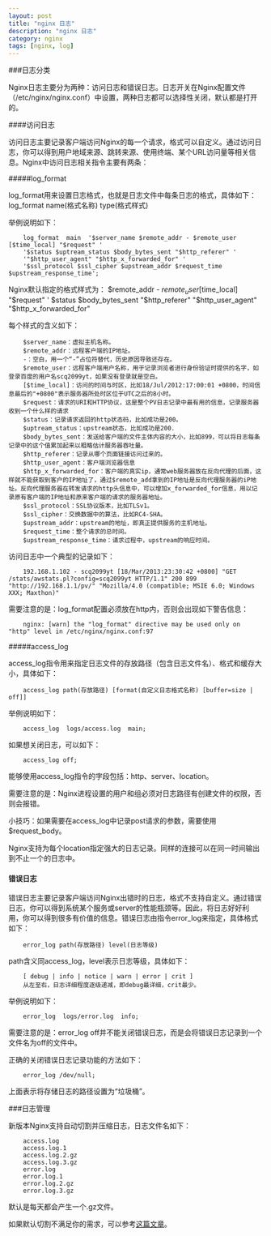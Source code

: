 ```yaml
---
layout: post
title: "nginx 日志"
description: "nginx 日志"
category: nginx
tags: [nginx, log]
---
```


###日志分类

Nginx日志主要分为两种：访问日志和错误日志。日志开关在Nginx配置文件（/etc/nginx/nginx.conf）中设置，两种日志都可以选择性关闭，默认都是打开的。

####访问日志

访问日志主要记录客户端访问Nginx的每一个请求，格式可以自定义。通过访问日志，你可以得到用户地域来源、跳转来源、使用终端、某个URL访问量等相关信息。Nginx中访问日志相关指令主要有两条：

#####log_format

log_format用来设置日志格式，也就是日志文件中每条日志的格式，具体如下：
log_format name(格式名称) type(格式样式)

举例说明如下：

        log_format  main  '$server_name $remote_addr - $remote_user [$time_local] "$request" '
        '$status $uptream_status $body_bytes_sent "$http_referer" '
        '"$http_user_agent" "$http_x_forwarded_for" '
        '$ssl_protocol $ssl_cipher $upstream_addr $request_time $upstream_response_time';

Nginx默认指定的格式样式为：
        $remote_addr - $remote_user [$time_local] "$request" '
        $status $body_bytes_sent "$http_referer"
        "$http_user_agent" "$http_x_forwarded_for"

每个样式的含义如下：

        $server_name：虚拟主机名称。
        $remote_addr：远程客户端的IP地址。
        -：空白，用一个“-”占位符替代，历史原因导致还存在。
        $remote_user：远程客户端用户名称，用于记录浏览者进行身份验证时提供的名字，如登录百度的用户名scq2099yt，如果没有登录就是空白。
        [$time_local]：访问的时间与时区，比如18/Jul/2012:17:00:01 +0800，时间信息最后的"+0800"表示服务器所处时区位于UTC之后的8小时。
        $request：请求的URI和HTTP协议，这是整个PV日志记录中最有用的信息，记录服务器收到一个什么样的请求
        $status：记录请求返回的http状态码，比如成功是200。
        $uptream_status：upstream状态，比如成功是200.
        $body_bytes_sent：发送给客户端的文件主体内容的大小，比如899，可以将日志每条记录中的这个值累加起来以粗略估计服务器吞吐量。
        $http_referer：记录从哪个页面链接访问过来的。 
        $http_user_agent：客户端浏览器信息
        $http_x_forwarded_for：客户端的真实ip，通常web服务器放在反向代理的后面，这样就不能获取到客户的IP地址了，通过$remote_add拿到的IP地址是反向代理服务器的iP地址。反向代理服务器在转发请求的http头信息中，可以增加x_forwarded_for信息，用以记录原有客户端的IP地址和原来客户端的请求的服务器地址。
        $ssl_protocol：SSL协议版本，比如TLSv1。
        $ssl_cipher：交换数据中的算法，比如RC4-SHA。 
        $upstream_addr：upstream的地址，即真正提供服务的主机地址。 
        $request_time：整个请求的总时间。 
        $upstream_response_time：请求过程中，upstream的响应时间。

访问日志中一个典型的记录如下：

        192.168.1.102 - scq2099yt [18/Mar/2013:23:30:42 +0800] "GET /stats/awstats.pl?config=scq2099yt HTTP/1.1" 200 899 "http://192.168.1.1/pv/" "Mozilla/4.0 (compatible; MSIE 6.0; Windows XXX; Maxthon)"

需要注意的是：log_format配置必须放在http内，否则会出现如下警告信息：

        nginx: [warn] the "log_format" directive may be used only on "http" level in /etc/nginx/nginx.conf:97

#####access_log

access_log指令用来指定日志文件的存放路径（包含日志文件名）、格式和缓存大小，具体如下：

        access_log path(存放路径) [format(自定义日志格式名称) [buffer=size | off]]

举例说明如下：

        access_log  logs/access.log  main;

如果想关闭日志，可以如下：

        access_log off;

能够使用access_log指令的字段包括：http、server、location。

需要注意的是：Nginx进程设置的用户和组必须对日志路径有创建文件的权限，否则会报错。

小技巧：如果需要在access_log中记录post请求的参数，需要使用$request_body。

Nginx支持为每个location指定强大的日志记录。同样的连接可以在同一时间输出到不止一个的日志中。

#### 错误日志

错误日志主要记录客户端访问Nginx出错时的日志，格式不支持自定义。通过错误日志，你可以得到系统某个服务或server的性能瓶颈等。因此，将日志好好利用，你可以得到很多有价值的信息。错误日志由指令error_log来指定，具体格式如下：

        error_log path(存放路径) level(日志等级)

path含义同access_log，level表示日志等级，具体如下：

        [ debug | info | notice | warn | error | crit ]
        从左至右，日志详细程度逐级递减，即debug最详细，crit最少。

举例说明如下：

        error_log  logs/error.log  info;

需要注意的是：error_log off并不能关闭错误日志，而是会将错误日志记录到一个文件名为off的文件中。

正确的关闭错误日志记录功能的方法如下：

        error_log /dev/null;

上面表示将存储日志的路径设置为“垃圾桶”。

###日志管理

新版本Nginx支持自动切割并压缩日志，日志文件名如下：
        
        access.log
        access.log.1
        access.log.2.gz
        access.log.3.gz
        error.log
        error.log.1
        error.log.2.gz
        error.log.3.gz

默认是每天都会产生一个.gz文件。

如果默认切割不满足你的需求，可以参考[这篇文章](http://www.cnblogs.com/amboyna/archive/2009/08/09/1542171.html)。